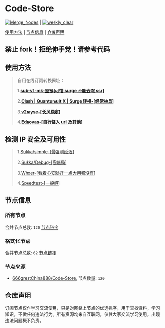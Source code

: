 # **Code-Store**

[![Merge_Nodes](https://github.com/666greatChina888/Code-Store/actions/workflows/Merge_Nodes.yaml/badge.svg)](https://github.com/666greatChina888/Code-Store/actions/workflows/Merge_Nodes.yaml) | [![weekly_clear](https://github.com/666greatChina888/Code-Store/actions/workflows/weekly_clear.yaml/badge.svg)](https://github.com/666greatChina888/Code-Store/actions/workflows/weekly_clear.yaml)

[使用方法](https://github.com/666greatChina888/Code-Store#使用方法) | [节点信息](https://github.com/666greatChina888/Code-Store#节点信息) | [仓库声明](https://github.com/666greatChina888/Code-Store#仓库声明)

## 禁止 fork！拒绝伸手党！请参考代码

## 使用方法

> 自用在线订阅转换网址：
>
> 1.[**sub-v1-mk-坚挺[可惜 surge 不能去除 ssr]**](https://sub.v1.mk/)
>
> 2.[**Clash | Quantumult X | Surge 转换-[经常抽风]**](https://dove.589669.xyz/web)
>
> 3.[**v2rayse-[长风稳定]**](https://v2rayse.com/)
>
> 4.[**Ednovas-[自行插入 url 及其他]**](https://subsc.ednovas.xyz/)

## 检测 IP 安全及可用性

> 1.[Sukka/simple-[最强测延迟]](https://ip.skk.moe/simple/)
>
> 2.[Sukka/Debug-[高端局]](https://debug.skk.moe/)
>
> 3.[Whoer-[看着心安就好一点大用都没有]](https://whoer.net/)
>
> 4.[Speedtest-[一般吧]](https://www.speedtest.net/)

## 节点信息

### 所有节点
合并节点总数: `120`
[节点链接](https://raw.githubusercontent.com/666greatChina888/Code-Store/master/sub/sub_merge.txt)

### 格式化节点
合并节点总数: `62`
[节点链接](https://raw.githubusercontent.com/666greatChina888/Code-Store/master/sub/sub_merge_yaml_rm.yml)

### 节点来源
- [666greatChina888/Code-Store](https://github.com/666greatChina888/Code-Store), 节点数量: `120`

## 仓库声明
订阅节点仅作学习交流使用，只是对网络上节点的优选排序，用于查找资料，学习知识，不做任何违法行为。所有资源均来自互联网，仅供大家交流学习使用，出现违法问题概不负责。
